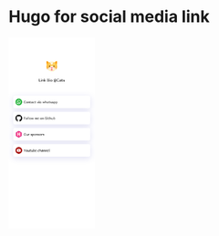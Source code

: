 # Hugo for social media link 

<img src="https://raw.githubusercontent.com/httpsecure/linkbio/main/static/svg/cat.png" width=30% height=30%>
